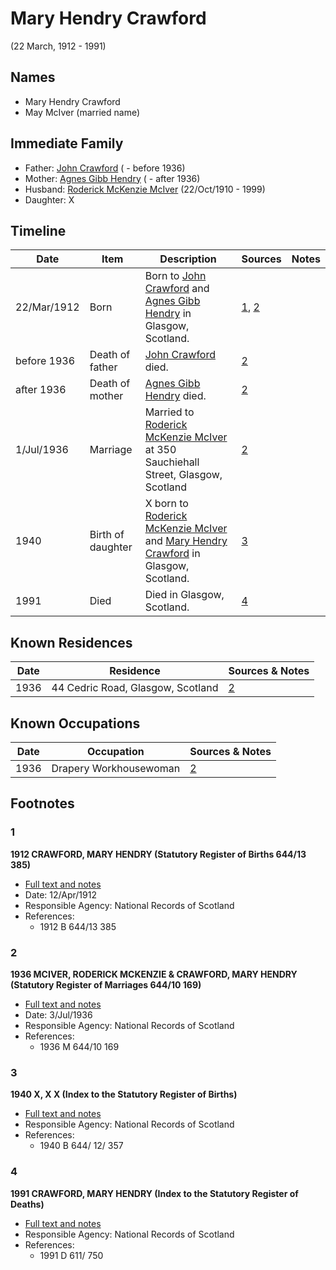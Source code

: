 ﻿---
layout: person
subject_key: i465270
permalink: /people/i465270
---

# Mary Hendry Crawford
(22 March, 1912 - 1991)

## Names

* Mary Hendry Crawford
* May McIver (married name)

## Immediate Family

* Father: [John Crawford](./@33792128@-john-crawford-b-d1936.md) ( - before 1936)
* Mother: [Agnes Gibb Hendry](./@79368912@-agnes-gibb-hendry-b-d1936.md) ( - after 1936)
* Husband: [Roderick McKenzie McIver](./@90830540@-roderick-mckenzie-mciver-b1910-10-22-d1999.md) (22/Oct/1910 - 1999)
* Daughter: X

## Timeline

Date | Item | Description | Sources | Notes
---|---|---|---|---
22/Mar/1912 | Born | Born to [John Crawford](./@33792128@-john-crawford-b-d1936.md) and [Agnes Gibb Hendry](./@79368912@-agnes-gibb-hendry-b-d1936.md) in Glasgow, Scotland. | [1](#1), [2](#2) | 
before 1936 | Death of father | [John Crawford](./@33792128@-john-crawford-b-d1936.md) died. | [2](#2) | 
after 1936 | Death of mother | [Agnes Gibb Hendry](./@79368912@-agnes-gibb-hendry-b-d1936.md) died. | [2](#2) | 
1/Jul/1936 | Marriage | Married to [Roderick McKenzie McIver](./@90830540@-roderick-mckenzie-mciver-b1910-10-22-d1999.md) at 350 Sauchiehall Street, Glasgow, Scotland | [2](#2) | 
1940 | Birth of daughter | X born to [Roderick McKenzie McIver](./@90830540@-roderick-mckenzie-mciver-b1910-10-22-d1999.md) and [Mary Hendry Crawford](./@465270@-mary-hendry-crawford-b1912-3-22-d1991.md) in Glasgow, Scotland. | [3](#3) | 
1991 | Died | Died in Glasgow, Scotland. | [4](#4) | 

## Known Residences

Date | Residence | Sources & Notes
---|---|---
1936 | 44 Cedric Road, Glasgow, Scotland | [2](#2)

## Known Occupations

Date | Occupation | Sources & Notes
---|---|---
1936 | Drapery Workhousewoman | [2](#2)

## Footnotes

### 1

**1912 CRAWFORD, MARY HENDRY (Statutory Register of Births 644/13 385)**

* [Full text and notes](../sources/@16477553@-1912-crawford,-mary-hendry-statutory-register-of-births-644-13-385-.md)
* Date: 12/Apr/1912
* Responsible Agency: National Records of Scotland
* References: 
  * 1912 B 644/13 385

### 2

**1936 MCIVER, RODERICK MCKENZIE & CRAWFORD, MARY HENDRY (Statutory Register of Marriages 644/10 169)**

* [Full text and notes](../sources/@10691664@-1936-mciver,-roderick-mckenzie-&-crawford,-mary-hendry-statutory-register-of-marriages-644-10-169-.md)
* Date: 3/Jul/1936
* Responsible Agency: National Records of Scotland
* References: 
  * 1936 M 644/10 169

### 3

**1940 X, X X (Index to the Statutory Register of Births)**

* [Full text and notes](../sources/@15614218@-1940-mciver,-rhoda-may-index-to-the-statutory-register-of-births-.md)
* Responsible Agency: National Records of Scotland
* References: 
  * 1940 B 644/ 12/ 357

### 4

**1991 CRAWFORD, MARY HENDRY (Index to the Statutory Register of Deaths)**

* [Full text and notes](../sources/@33753334@-1991-crawford,-mary-hendry-index-to-the-statutory-register-of-deaths-.md)
* Responsible Agency: National Records of Scotland
* References: 
  * 1991 D 611/ 750

